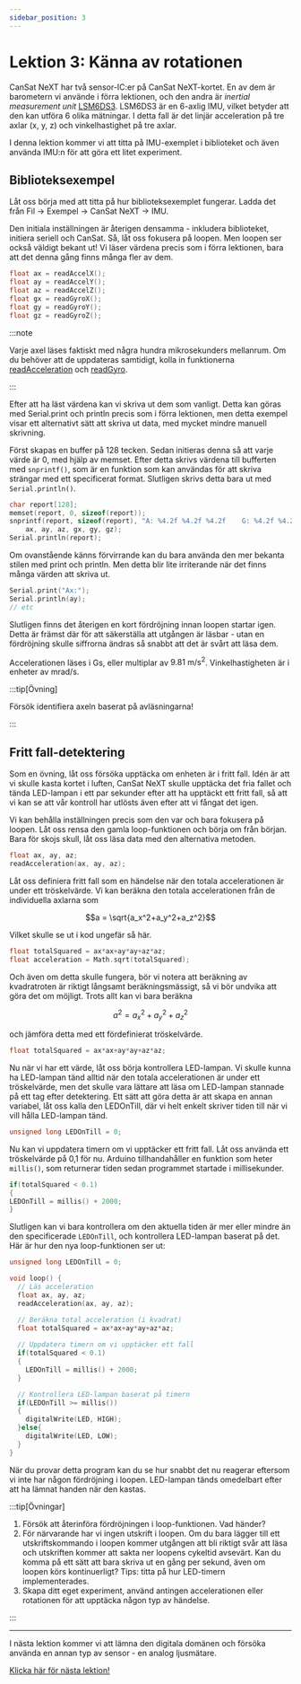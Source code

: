 ```yaml
---
sidebar_position: 3
---
```


# Lektion 3: Känna av rotationen

CanSat NeXT har två sensor-IC:er på CanSat NeXT-kortet. En av dem är barometern vi använde i förra lektionen, och den andra är _inertial measurement unit_ [LSM6DS3](./../CanSat-hardware/on_board_sensors#inertial-measurement-unit). LSM6DS3 är en 6-axlig IMU, vilket betyder att den kan utföra 6 olika mätningar. I detta fall är det linjär acceleration på tre axlar (x, y, z) och vinkelhastighet på tre axlar.

I denna lektion kommer vi att titta på IMU-exemplet i biblioteket och även använda IMU:n för att göra ett litet experiment.

## Biblioteksexempel

Låt oss börja med att titta på hur biblioteksexemplet fungerar. Ladda det från Fil -> Exempel -> CanSat NeXT -> IMU.

Den initiala inställningen är återigen densamma - inkludera biblioteket, initiera seriell och CanSat. Så, låt oss fokusera på loopen. Men loopen ser också väldigt bekant ut! Vi läser värdena precis som i förra lektionen, bara att det denna gång finns många fler av dem.

```Cpp title="Läsa IMU-värden"
float ax = readAccelX();
float ay = readAccelY();
float az = readAccelZ();
float gx = readGyroX();
float gy = readGyroY();
float gz = readGyroZ();
```

:::note

Varje axel läses faktiskt med några hundra mikrosekunders mellanrum. Om du behöver att de uppdateras samtidigt, kolla in funktionerna [readAcceleration](./../CanSat-software/library_specification#readacceleration) och [readGyro](./../CanSat-software/library_specification#readgyro).

:::

Efter att ha läst värdena kan vi skriva ut dem som vanligt. Detta kan göras med Serial.print och println precis som i förra lektionen, men detta exempel visar ett alternativt sätt att skriva ut data, med mycket mindre manuell skrivning.

Först skapas en buffer på 128 tecken. Sedan initieras denna så att varje värde är 0, med hjälp av memset. Efter detta skrivs värdena till bufferten med `snprintf()`, som är en funktion som kan användas för att skriva strängar med ett specificerat format. Slutligen skrivs detta bara ut med `Serial.println()`.

```Cpp title="Snygg utskrift"
char report[128];
memset(report, 0, sizeof(report));
snprintf(report, sizeof(report), "A: %4.2f %4.2f %4.2f    G: %4.2f %4.2f %4.2f",
    ax, ay, az, gx, gy, gz);
Serial.println(report);
```

Om ovanstående känns förvirrande kan du bara använda den mer bekanta stilen med print och println. Men detta blir lite irriterande när det finns många värden att skriva ut.

```Cpp title="Vanlig utskrift"
Serial.print("Ax:");
Serial.println(ay);
// etc
```

Slutligen finns det återigen en kort fördröjning innan loopen startar igen. Detta är främst där för att säkerställa att utgången är läsbar - utan en fördröjning skulle siffrorna ändras så snabbt att det är svårt att läsa dem.

Accelerationen läses i Gs, eller multiplar av $9.81 \text{ m}/\text{s}^2$. Vinkelhastigheten är i enheter av $\text{mrad}/\text{s}$.

:::tip[Övning]

Försök identifiera axeln baserat på avläsningarna!

:::

## Fritt fall-detektering

Som en övning, låt oss försöka upptäcka om enheten är i fritt fall. Idén är att vi skulle kasta kortet i luften, CanSat NeXT skulle upptäcka det fria fallet och tända LED-lampan i ett par sekunder efter att ha upptäckt ett fritt fall, så att vi kan se att vår kontroll har utlösts även efter att vi fångat det igen.

Vi kan behålla inställningen precis som den var och bara fokusera på loopen. Låt oss rensa den gamla loop-funktionen och börja om från början. Bara för skojs skull, låt oss läsa data med den alternativa metoden.

```Cpp title="Läsa acceleration"
float ax, ay, az;
readAcceleration(ax, ay, az);
```

Låt oss definiera fritt fall som en händelse när den totala accelerationen är under ett tröskelvärde. Vi kan beräkna den totala accelerationen från de individuella axlarna som

$$a = \sqrt{a_x^2+a_y^2+a_z^2}$$

Vilket skulle se ut i kod ungefär så här.

```Cpp title="Beräkna total acceleration"
float totalSquared = ax*ax+ay*ay+az*az;
float acceleration = Math.sqrt(totalSquared);
```

Och även om detta skulle fungera, bör vi notera att beräkning av kvadratroten är riktigt långsamt beräkningsmässigt, så vi bör undvika att göra det om möjligt. Trots allt kan vi bara beräkna

$$a^2 = a_x^2+a_y^2+a_z^2$$

och jämföra detta med ett fördefinierat tröskelvärde.

```Cpp title="Beräkna total acceleration i kvadrat"
float totalSquared = ax*ax+ay*ay+az*az;
```

Nu när vi har ett värde, låt oss börja kontrollera LED-lampan. Vi skulle kunna ha LED-lampan tänd alltid när den totala accelerationen är under ett tröskelvärde, men det skulle vara lättare att läsa om LED-lampan stannade på ett tag efter detektering. Ett sätt att göra detta är att skapa en annan variabel, låt oss kalla den LEDOnTill, där vi helt enkelt skriver tiden till när vi vill hålla LED-lampan tänd.

```Cpp title="Timer-variabel"
unsigned long LEDOnTill = 0;
```

Nu kan vi uppdatera timern om vi upptäcker ett fritt fall. Låt oss använda ett tröskelvärde på 0,1 för nu. Arduino tillhandahåller en funktion som heter `millis()`, som returnerar tiden sedan programmet startade i millisekunder.

```Cpp title="Uppdatera timern"
if(totalSquared < 0.1)
{
LEDOnTill = millis() + 2000;
}
```

Slutligen kan vi bara kontrollera om den aktuella tiden är mer eller mindre än den specificerade `LEDOnTill`, och kontrollera LED-lampan baserat på det. Här är hur den nya loop-funktionen ser ut:

```Cpp title="Fritt fall-detekterande loop-funktion"
unsigned long LEDOnTill = 0;

void loop() {
  // Läs acceleration
  float ax, ay, az;
  readAcceleration(ax, ay, az);

  // Beräkna total acceleration (i kvadrat)
  float totalSquared = ax*ax+ay*ay+az*az;
  
  // Uppdatera timern om vi upptäcker ett fall
  if(totalSquared < 0.1)
  {
    LEDOnTill = millis() + 2000;
  }

  // Kontrollera LED-lampan baserat på timern
  if(LEDOnTill >= millis())
  {
    digitalWrite(LED, HIGH);
  }else{
    digitalWrite(LED, LOW);
  }
}
```

När du provar detta program kan du se hur snabbt det nu reagerar eftersom vi inte har någon fördröjning i loopen. LED-lampan tänds omedelbart efter att ha lämnat handen när den kastas.

:::tip[Övningar]

1. Försök att återinföra fördröjningen i loop-funktionen. Vad händer?
2. För närvarande har vi ingen utskrift i loopen. Om du bara lägger till ett utskriftskommando i loopen kommer utgången att bli riktigt svår att läsa och utskriften kommer att sakta ner loopens cykeltid avsevärt. Kan du komma på ett sätt att bara skriva ut en gång per sekund, även om loopen körs kontinuerligt? Tips: titta på hur LED-timern implementerades.
3. Skapa ditt eget experiment, använd antingen accelerationen eller rotationen för att upptäcka någon typ av händelse.

:::

---

I nästa lektion kommer vi att lämna den digitala domänen och försöka använda en annan typ av sensor - en analog ljusmätare.

[Klicka här för nästa lektion!](./lesson4)